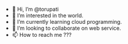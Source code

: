 - 👋 Hi, I’m @torupati
- 👀 I’m interested in the world.
- 🌱 I’m currently learning cloud programming.
- 💞️ I’m looking to collaborate on web service.
- 📫 How to reach me ???

<!---
torupati/torupati is a ✨ special ✨ repository because its `README.md` (this file) appears on your GitHub profile.
You can click the Preview link to take a look at your changes.
--->
